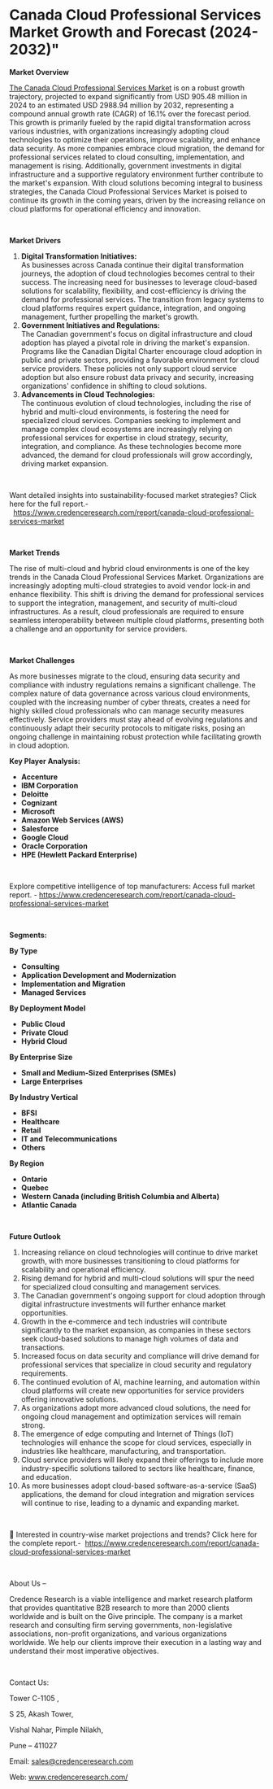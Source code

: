 # Canada Cloud Professional Services Market Growth and Forecast (2024-2032)"


<p><strong>Market Overview</strong></p>
<p><a href="https://www.credenceresearch.com/report/canada-cloud-professional-services-market">The Canada Cloud Professional Services Market</a> is on a robust growth trajectory, projected to expand significantly from USD 905.48 million in 2024 to an estimated USD 2988.94 million by 2032, representing a compound annual growth rate (CAGR) of 16.1% over the forecast period. This growth is primarily fueled by the rapid digital transformation across various industries, with organizations increasingly adopting cloud technologies to optimize their operations, improve scalability, and enhance data security. As more companies embrace cloud migration, the demand for professional services related to cloud consulting, implementation, and management is rising. Additionally, government investments in digital infrastructure and a supportive regulatory environment further contribute to the market's expansion. With cloud solutions becoming integral to business strategies, the Canada Cloud Professional Services Market is poised to continue its growth in the coming years, driven by the increasing reliance on cloud platforms for operational efficiency and innovation.</p>
<p><strong>&nbsp;</strong></p>
<p><strong>Market Drivers</strong></p>
<ol>
<li><strong>Digital Transformation Initiatives:</strong><br /> As businesses across Canada continue their digital transformation journeys, the adoption of cloud technologies becomes central to their success. The increasing need for businesses to leverage cloud-based solutions for scalability, flexibility, and cost-efficiency is driving the demand for professional services. The transition from legacy systems to cloud platforms requires expert guidance, integration, and ongoing management, further propelling the market's growth.</li>
<li><strong>Government Initiatives and Regulations:</strong><br /> The Canadian government's focus on digital infrastructure and cloud adoption has played a pivotal role in driving the market's expansion. Programs like the Canadian Digital Charter encourage cloud adoption in public and private sectors, providing a favorable environment for cloud service providers. These policies not only support cloud service adoption but also ensure robust data privacy and security, increasing organizations' confidence in shifting to cloud solutions.</li>
<li><strong>Advancements in Cloud Technologies:</strong><br /> The continuous evolution of cloud technologies, including the rise of hybrid and multi-cloud environments, is fostering the need for specialized cloud services. Companies seeking to implement and manage complex cloud ecosystems are increasingly relying on professional services for expertise in cloud strategy, security, integration, and compliance. As these technologies become more advanced, the demand for cloud professionals will grow accordingly, driving market expansion.</li>
</ol>
<p>&nbsp;</p>
<p>Want detailed insights into sustainability-focused market strategies? Click here for the full report.- &nbsp;&nbsp;<a href="https://www.credenceresearch.com/report/canada-cloud-professional-services-market">https://www.credenceresearch.com/report/canada-cloud-professional-services-market</a></p>
<p>&nbsp;</p>
<p><strong>Market Trends</strong></p>
<p>The rise of multi-cloud and hybrid cloud environments is one of the key trends in the Canada Cloud Professional Services Market. Organizations are increasingly adopting multi-cloud strategies to avoid vendor lock-in and enhance flexibility. This shift is driving the demand for professional services to support the integration, management, and security of multi-cloud infrastructures. As a result, cloud professionals are required to ensure seamless interoperability between multiple cloud platforms, presenting both a challenge and an opportunity for service providers.</p>
<p><strong>&nbsp;</strong></p>
<p><strong>Market Challenges</strong></p>
<p>As more businesses migrate to the cloud, ensuring data security and compliance with industry regulations remains a significant challenge. The complex nature of data governance across various cloud environments, coupled with the increasing number of cyber threats, creates a need for highly skilled cloud professionals who can manage security measures effectively. Service providers must stay ahead of evolving regulations and continuously adapt their security protocols to mitigate risks, posing an ongoing challenge in maintaining robust protection while facilitating growth in cloud adoption.</p>
<p><strong>Key Player Analysis:</strong></p>
<ul>
<li><strong>Accenture</strong></li>
<li><strong>IBM Corporation</strong></li>
<li><strong>Deloitte</strong></li>
<li><strong>Cognizant</strong></li>
<li><strong>Microsoft</strong></li>
<li><strong>Amazon Web Services (AWS)</strong></li>
<li><strong>Salesforce</strong></li>
<li><strong>Google Cloud</strong></li>
<li><strong>Oracle Corporation</strong></li>
<li><strong>HPE (Hewlett Packard Enterprise)</strong></li>
</ul>
<p><strong>&nbsp;</strong></p>
<p>Explore competitive intelligence of top manufacturers: Access full market report. - <a href="https://www.credenceresearch.com/report/canada-cloud-professional-services-market">https://www.credenceresearch.com/report/canada-cloud-professional-services-market</a></p>
<p>&nbsp;</p>
<p><strong>Segments:</strong></p>
<p><strong>By Type</strong></p>
<ul>
<li><strong>Consulting</strong></li>
<li><strong>Application Development and Modernization</strong></li>
<li><strong>Implementation and Migration</strong></li>
<li><strong>Managed Services</strong></li>
</ul>
<p><strong>By Deployment Model</strong></p>
<ul>
<li><strong>Public Cloud</strong></li>
<li><strong>Private Cloud</strong></li>
<li><strong>Hybrid Cloud</strong></li>
</ul>
<p><strong>By Enterprise Size</strong></p>
<ul>
<li><strong>Small and Medium-Sized Enterprises (SMEs)</strong></li>
<li><strong>Large Enterprises</strong></li>
</ul>
<p><strong>By Industry Vertical</strong></p>
<ul>
<li><strong>BFSI</strong></li>
<li><strong>Healthcare</strong></li>
<li><strong>Retail</strong></li>
<li><strong>IT and Telecommunications</strong></li>
<li><strong>Others</strong></li>
</ul>
<p><strong>By Region</strong></p>
<ul>
<li><strong>Ontario</strong></li>
<li><strong>Quebec</strong></li>
<li><strong>Western Canada (including British Columbia and Alberta)</strong></li>
<li><strong>Atlantic Canada</strong></li>
</ul>
<p><strong>&nbsp;</strong></p>
<p><strong>Future Outlook </strong></p>
<ol>
<li>Increasing reliance on cloud technologies will continue to drive market growth, with more businesses transitioning to cloud platforms for scalability and operational efficiency.</li>
<li data-start="4229" data-end="4356">Rising demand for hybrid and multi-cloud solutions will spur the need for specialized cloud consulting and management services.</li>
<li data-start="4360" data-end="4506">The Canadian government's ongoing support for cloud adoption through digital infrastructure investments will further enhance market opportunities.</li>
<li data-start="4510" data-end="4715">Growth in the e-commerce and tech industries will contribute significantly to the market expansion, as companies in these sectors seek cloud-based solutions to manage high volumes of data and transactions.</li>
<li data-start="4719" data-end="4873">Increased focus on data security and compliance will drive demand for professional services that specialize in cloud security and regulatory requirements.</li>
<li data-start="4877" data-end="5046">The continued evolution of AI, machine learning, and automation within cloud platforms will create new opportunities for service providers offering innovative solutions.</li>
<li data-start="5050" data-end="5187">As organizations adopt more advanced cloud solutions, the need for ongoing cloud management and optimization services will remain strong.</li>
<li data-start="5191" data-end="5384">The emergence of edge computing and Internet of Things (IoT) technologies will enhance the scope for cloud services, especially in industries like healthcare, manufacturing, and transportation.</li>
<li data-start="5388" data-end="5551">Cloud service providers will likely expand their offerings to include more industry-specific solutions tailored to sectors like healthcare, finance, and education.</li>
<li data-start="5556" data-end="5757">As more businesses adopt cloud-based software-as-a-service (SaaS) applications, the demand for cloud integration and migration services will continue to rise, leading to a dynamic and expanding market.</li>
</ol>
<p>&nbsp;</p>
<p>📌 Interested in country-wise market projections and trends? Click here for the complete report.- &nbsp;<a href="https://www.credenceresearch.com/report/canada-cloud-professional-services-market">https://www.credenceresearch.com/report/canada-cloud-professional-services-market</a></p>
<p>&nbsp;</p>
<p>About Us &ndash;</p>
<p>Credence Research is a viable intelligence and market research platform that provides quantitative B2B research to more than 2000 clients worldwide and is built on the Give principle. The company is a market research and consulting firm serving governments, non-legislative associations, non-profit organizations, and various organizations worldwide. We help our clients improve their execution in a lasting way and understand their most imperative objectives.</p>
<p>&nbsp;</p>
<p>Contact Us:</p>
<p>Tower C-1105 ,</p>
<p>S 25, Akash Tower,</p>
<p>Vishal Nahar, Pimple Nilakh,</p>
<p>Pune &ndash; 411027</p>
<p>Email: <a href="mailto:sales@credenceresearch.com">sales@credenceresearch.com</a></p>
<p>Web: <a href="http://www.credenceresearch.com/">www.credenceresearch.com/</a></p>
<p>&nbsp;</p>
